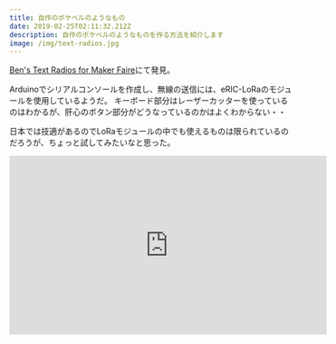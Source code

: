 ```yaml
---
title: 自作のポケベルのようなもの
date: 2019-02-25T02:11:32.212Z
description: 自作のポケベルのようなものを作る方法を紹介します
image: /img/text-radios.jpg
---
```

[Ben's Text Radios for Maker Faire](https://www.youtube.com/watch?v=o4tRhadMg_s)にて発見。

Arduinoでシリアルコンソールを作成し、無線の送信には、eRIC-LoRaのモジュールを使用しているようだ。
キーボード部分はレーザーカッターを使っているのはわかるが、肝心のボタン部分がどうなっているのかはよくわからない・・

日本では技適があるのでLoRaモジュールの中でも使えるものは限られているのだろうが、ちょっと試してみたいなと思った。

<iframe width="560" height="315" src="https://www.youtube.com/embed/o4tRhadMg_s" frameborder="0" allow="accelerometer; autoplay; encrypted-media; gyroscope; picture-in-picture" allowfullscreen></iframe>
